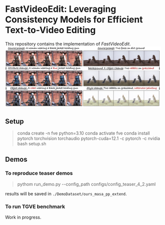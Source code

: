 # FastVideoEdit: Leveraging Consistency Models for Efficient Text-to-Video Editing
  

This repository contains the implementation of *FastVideoEdit*. 
![icon](assets/teaser.png)

## Setup

> conda create -n fve python=3.10
> conda activate fve
> conda install  pytorch  torchvision  torchaudio  pytorch-cuda=12.1  -c  pytorch  -c  nvidia
> bash setup.sh
  

## Demos
  

### To reproduce teaser demos

> pythom run_demo.py --config_path configs/config_teaser_4_2.yaml

results will be saved in `./DemoDataset/ours_masa_pp_extend`.
  

### To run TGVE benchmark

Work in progress.